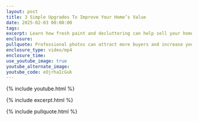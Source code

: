 ```yaml
---
layout: post
title: 3 Simple Upgrades To Improve Your Home’s Value
date: 2025-02-03 00:00:00
tags:
excerpt: Learn how fresh paint and decluttering can help sell your home faster
enclosure:
pullquote: Professional photos can attract more buyers and increase your selling price.
enclosure_type: video/mp4
enclosure_time:
use_youtube_image: true
youtube_alternate_image:
youtube_code: eOjrhaIcGuk
---
```

{% include youtube.html %}

{% include excerpt.html %}

{% include pullquote.html %}